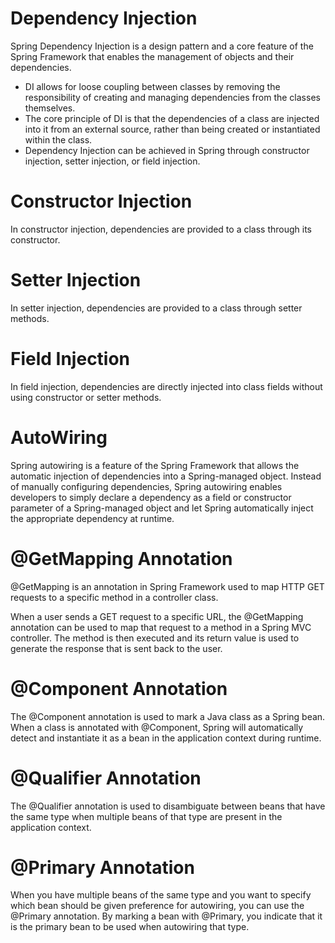 # Dependency Injection
Spring Dependency Injection is a design pattern and a core feature of the Spring Framework that enables the management of objects and their dependencies.
- DI allows for loose coupling between classes by removing the responsibility of creating and managing dependencies from the classes themselves.
- The core principle of DI is that the dependencies of a class are injected into it from an external source, rather than being created or instantiated within the class.
- Dependency Injection can be achieved in Spring through constructor injection, setter injection, or field injection.

# Constructor Injection
In constructor injection, dependencies are provided to a class through its constructor.

# Setter Injection
In setter injection, dependencies are provided to a class through setter methods.

# Field Injection 
In field injection, dependencies are directly injected into class fields without using constructor or setter methods.

# AutoWiring
Spring autowiring is a feature of the Spring Framework that allows the automatic injection of dependencies into a Spring-managed object. Instead of manually configuring dependencies, Spring autowiring enables developers to simply declare a dependency as a field or constructor parameter of a Spring-managed object and let Spring automatically inject the appropriate dependency at runtime.

# @GetMapping Annotation
@GetMapping is an annotation in Spring Framework used to map HTTP GET requests to a specific method in a controller class.

When a user sends a GET request to a specific URL, the @GetMapping annotation can be used to map that request to a method in a Spring MVC controller. The method is then executed and its return value is used to generate the response that is sent back to the user.

# @Component Annotation
The @Component annotation is used to mark a Java class as a Spring bean. When a class is annotated with @Component, Spring will automatically detect and instantiate it as a bean in the application context during runtime.

# @Qualifier Annotation
The @Qualifier annotation is used to disambiguate between beans that have the same type when multiple beans of that type are present in the application context.

# @Primary Annotation
When you have multiple beans of the same type and you want to specify which bean should be given preference for autowiring, you can use the @Primary annotation. By marking a bean with @Primary, you indicate that it is the primary bean to be used when autowiring that type.


